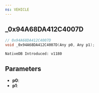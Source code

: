 ```yaml
---
ns: VEHICLE
---
```

## _0x94A68DA412C4007D

```c
// 0x94A68DA412C4007D
void _0x94A68DA412C4007D(Any p0, Any p1);
```

```
NativeDB Introduced: v1180
```

## Parameters
* **p0**:
* **p1**:
